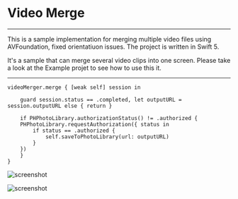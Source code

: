 # Video Merge

---------

This is a sample implementation for merging multiple video files using AVFoundation, fixed orientatiuon issues. The project is written in Swift 5.

It's a sample that can merge several video clips into one screen. Please take a look at the Example projet to see how to use this it.

----------

```
videoMerger.merge { [weak self] session in

    guard session.status == .completed, let outputURL = session.outputURL else { return }

    if PHPhotoLibrary.authorizationStatus() != .authorized {
	PHPhotoLibrary.requestAuthorization({ status in
	    if status == .authorized {
	        self.saveToPhotoLibrary(url: outputURL)
	    }
	})
    }
}
```

![screenshot](https://raw.githubusercontent.com/newbision/VMerge/f616870ffb5dbe7917aa52745371b7fbf3255b13/1.png?raw=true)

![screenshot](https://raw.githubusercontent.com/newbision/VMerge/master/2.png?raw=true)
